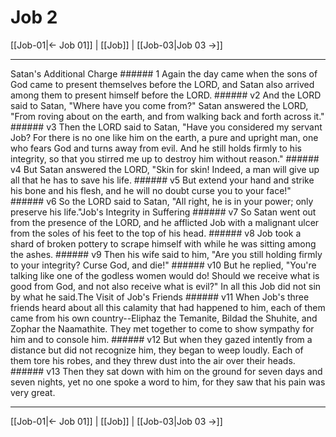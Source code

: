 # Job 2

[[Job-01|← Job 01]] | [[Job]] | [[Job-03|Job 03 →]]
***

Satan's Additional Charge ###### 1 Again the day came when the sons of God came to present themselves before the LORD, and Satan also arrived among them to present himself before the LORD. ###### v2 And the LORD said to Satan, "Where have you come from?" Satan answered the LORD, "From roving about on the earth, and from walking back and forth across it." ###### v3 Then the LORD said to Satan, "Have you considered my servant Job? For there is no one like him on the earth, a pure and upright man, one who fears God and turns away from evil. And he still holds firmly to his integrity, so that you stirred me up to destroy him without reason." ###### v4 But Satan answered the LORD, "Skin for skin! Indeed, a man will give up all that he has to save his life. ###### v5 But extend your hand and strike his bone and his flesh, and he will no doubt curse you to your face!" ###### v6 So the LORD said to Satan, "All right, he is in your power; only preserve his life."Job's Integrity in Suffering ###### v7 So Satan went out from the presence of the LORD, and he afflicted Job with a malignant ulcer from the soles of his feet to the top of his head. ###### v8 Job took a shard of broken pottery to scrape himself with while he was sitting among the ashes. ###### v9 Then his wife said to him, "Are you still holding firmly to your integrity? Curse God, and die!" ###### v10 But he replied, "You're talking like one of the godless women would do! Should we receive what is good from God, and not also receive what is evil?" In all this Job did not sin by what he said.The Visit of Job's Friends ###### v11 When Job's three friends heard about all this calamity that had happened to him, each of them came from his own country--Eliphaz the Temanite, Bildad the Shuhite, and Zophar the Naamathite. They met together to come to show sympathy for him and to console him. ###### v12 But when they gazed intently from a distance but did not recognize him, they began to weep loudly. Each of them tore his robes, and they threw dust into the air over their heads. ###### v13 Then they sat down with him on the ground for seven days and seven nights, yet no one spoke a word to him, for they saw that his pain was very great.

***
[[Job-01|← Job 01]] | [[Job]] | [[Job-03|Job 03 →]]
